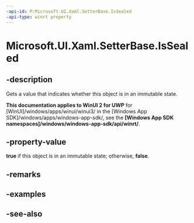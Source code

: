 ```yaml
---
-api-id: P:Microsoft.UI.Xaml.SetterBase.IsSealed
-api-type: winrt property
---
```


<!-- Property syntax
public bool IsSealed { get; }
-->

# Microsoft.UI.Xaml.SetterBase.IsSealed

## -description
Gets a value that indicates whether this object is in an immutable state.

**This documentation applies to WinUI 2 for UWP** for [WinUI]/windows/apps/winui/winui3/ in the [Windows App SDK]/windows/apps/windows-app-sdk/, see the **[Windows App SDK namespaces]/windows/windows-app-sdk/api/winrt/**.

## -property-value
**true** if this object is in an immutable state; otherwise, **false**.

## -remarks

## -examples

## -see-also
